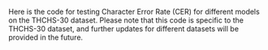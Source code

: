Here is the code for testing Character Error Rate (CER) for different  models on the THCHS-30 dataset. Please note that this code is specific  to the THCHS-30 dataset, and further updates for different datasets will be provided in the future.